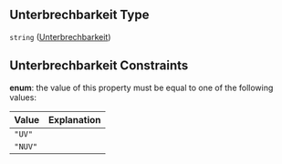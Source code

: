 ## Unterbrechbarkeit Type

`string` ([Unterbrechbarkeit](unterbrechbarkeit.md))

## Unterbrechbarkeit Constraints

**enum**: the value of this property must be equal to one of the following values:

| Value   | Explanation |
| :------ | :---------- |
| `"UV"`  |             |
| `"NUV"` |             |
